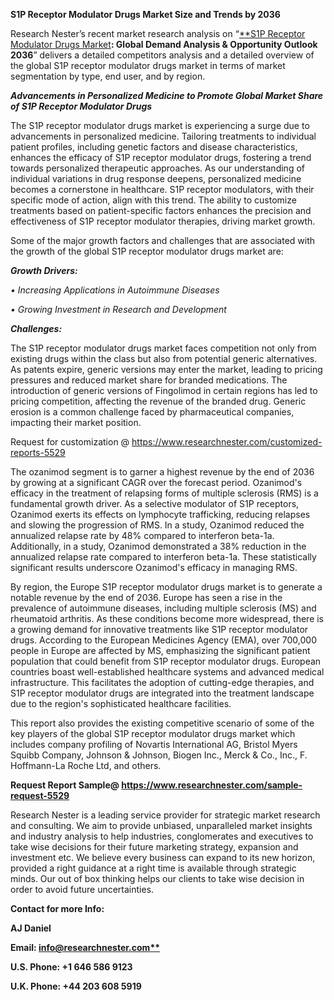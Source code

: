 ﻿**S1P Receptor Modulator Drugs Market Size and Trends by 2036**

Research Nester’s recent market research analysis on “[**S1P Receptor Modulator Drugs Market](https://www.researchnester.com/reports/s1p-receptor-modulator-drugs-market/5529)**: Global Demand Analysis & Opportunity Outlook 2036**” delivers a detailed competitors analysis and a detailed overview of the global S1P receptor modulator drugs market in terms of market segmentation by type, end user, and by region. 

***Advancements in Personalized Medicine to Promote Global Market Share of S1P Receptor Modulator Drugs***

The S1P receptor modulator drugs market is experiencing a surge due to advancements in personalized medicine. Tailoring treatments to individual patient profiles, including genetic factors and disease characteristics, enhances the efficacy of S1P receptor modulator drugs, fostering a trend towards personalized therapeutic approaches. As our understanding of individual variations in drug response deepens, personalized medicine becomes a cornerstone in healthcare. S1P receptor modulators, with their specific mode of action, align with this trend. The ability to customize treatments based on patient-specific factors enhances the precision and effectiveness of S1P receptor modulator therapies, driving market growth.

<a name="_hlk153828431"></a>Some of the major growth factors and challenges that are associated with the growth of the global S1P receptor modulator drugs market are:

***Growth Drivers:***

*•	Increasing Applications in Autoimmune Diseases*

*•	Growing Investment in Research and Development*

***Challenges:***

The S1P receptor modulator drugs market faces competition not only from existing drugs within the class but also from potential generic alternatives. As patents expire, generic versions may enter the market, leading to pricing pressures and reduced market share for branded medications. The introduction of generic versions of Fingolimod in certain regions has led to pricing competition, affecting the revenue of the branded drug. Generic erosion is a common challenge faced by pharmaceutical companies, impacting their market position.

<a name="_hlk147244479"></a><a name="_hlk153828483"></a>Request for customization @ https://www.researchnester.com/customized-reports-5529

The ozanimod segment is to garner a highest revenue by the end of 2036 by growing at a significant CAGR over the forecast period. Ozanimod's efficacy in the treatment of relapsing forms of multiple sclerosis (RMS) is a fundamental growth driver. As a selective modulator of S1P receptors, Ozanimod exerts its effects on lymphocyte trafficking, reducing relapses and slowing the progression of RMS. In a study, Ozanimod reduced the annualized relapse rate by 48% compared to interferon beta-1a. Additionally, in a study, Ozanimod demonstrated a 38% reduction in the annualized relapse rate compared to interferon beta-1a. These statistically significant results underscore Ozanimod's efficacy in managing RMS.

<a name="_hlk147244557"></a><a name="_hlk153828879"></a>By region, the Europe S1P receptor modulator drugs market is to generate <a name="_hlk140522455"></a>a notable revenue by the end of 2036. Europe has seen a rise in the prevalence of autoimmune diseases, including multiple sclerosis (MS) and rheumatoid arthritis. As these conditions become more widespread, there is a growing demand for innovative treatments like S1P receptor modulator drugs. According to the European Medicines Agency (EMA), over 700,000 people in Europe are affected by MS, emphasizing the significant patient population that could benefit from S1P receptor modulator drugs. European countries boast well-established healthcare systems and advanced medical infrastructure. This facilitates the adoption of cutting-edge therapies, and S1P receptor modulator drugs are integrated into the treatment landscape due to the region's sophisticated healthcare facilities.

<a name="_hlk147244718"></a>This report also provides the existing competitive scenario of some of the key players of the global S1P receptor modulator drugs market which includes company profiling of Novartis International AG, Bristol Myers Squibb Company, Johnson & Johnson, Biogen Inc., Merck & Co., Inc., F. Hoffmann-La Roche Ltd, and others.      

**Request Report Sample@ https://www.researchnester.com/sample-request-5529**

Research Nester is a leading service provider for strategic market research and consulting. We aim to provide unbiased, unparalleled market insights and industry analysis to help industries, conglomerates and executives to take wise decisions for their future marketing strategy, expansion and investment etc. We believe every business can expand to its new horizon, provided a right guidance at a right time is available through strategic minds. Our out of box thinking helps our clients to take wise decision in order to avoid future uncertainties.

**Contact for more Info:**

**AJ Daniel**

**Email: [info@researchnester.com**](mailto:info@researchnester.com)**

**U.S. Phone: +1 646 586 9123** 

**U.K. Phone: +44 203 608 5919**


